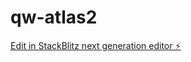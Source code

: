 # qw-atlas2

[Edit in StackBlitz next generation editor ⚡️](https://stackblitz.com/~/github.com/amithcabraal/qw-atlas2)